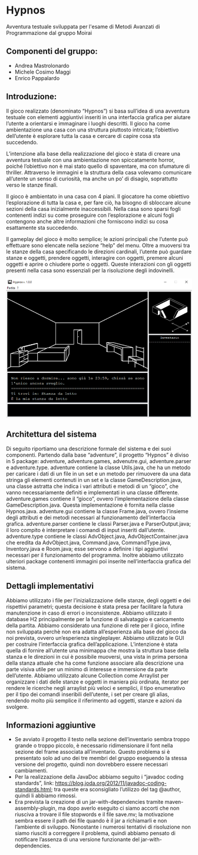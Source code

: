 # Hypnos

Avventura testuale sviluppata per l'esame di Metodi Avanzati di Programmazione dal gruppo Moirai

## Componenti del gruppo:

-	Andrea Mastrolonardo
-	Michele Cosimo Maggi
-	Enrico Pappalardo

## Introduzione:

Il gioco realizzato (denominato “Hypnos”) si basa sull’idea di una avventura testuale con elementi aggiuntivi inseriti in una interfaccia grafica per aiutare l’utente a orientarsi e immaginare i luoghi descritti.
Il gioco ha come ambientazione una casa con una struttura piuttosto intricata; l’obiettivo dell’utente è esplorare tutta la casa e cercare di capire cosa sta succedendo.

L’intenzione alla base della realizzazione del gioco è stata di creare una avventura testuale con una ambientazione non spiccatamente horror, poiché l’obiettivo non è mai stato quello di spaventare, ma con sfumature di thriller.
Attraverso le immagini e la struttura della casa volevamo comunicare all’utente un senso di curiosità, ma anche un po’ di disagio, soprattutto verso le stanze finali.

Il gioco è ambientato in una casa con 4 piani. Il giocatore ha come obiettivo l’esplorazione di tutta la casa e, per fare ciò, ha bisogno di sbloccare alcune sezioni della casa  inizialmente inaccessibili.
Nella casa sono sparsi fogli contenenti indizi su come proseguire con l’esplorazione e alcuni fogli contengono anche altre informazioni che forniscono indizi su cosa esattamente sta succedendo.

Il gameplay del gioco è molto semplice; le azioni principali che l’utente può effettuare sono elencate nella sezione “help” del menu.
Oltre a muoversi tra le stanze della casa specificando le direzioni cardinali, l’utente può guardare stanze e oggetti, prendere oggetti, interagire con oggetti, premere alcuni oggetti e aprire o chiudere porte o oggetti.
Queste interazioni con gli oggetti presenti nella casa sono essenziali per la risoluzione degli indovinelli. 

![Interfaccia](https://raw.githubusercontent.com/EnricoP-02/Hypnos/main/img/Interfaccia.png)

## Architettura del sistema

Di seguito riportiamo una descrizione formale del sistema e dei suoi componenti.
Partendo dalla base “adventure”, il progetto “Hypnos” è diviso in 5 package: adventure, adventure.games, advenutre.gui, adventure.parser e adventure.type.
adventure contiene la classe Utils.java, che ha un metodo per caricare i dati di un file in un set e un metodo per rimuovere da una data stringa gli elementi contenuti in un set e la classe GameDescription.java, una classe astratta che indica i vari attributi e metodi di un “gioco”, che vanno necessariamente definiti e implementati in una classe differente.
adventure.games contiene il “gioco”, ovvero l’implementazione della classe GameDescription.java. Questa implementazione è fornita nella classe Hypnos.java.
adventure.gui contiene la classe Frame.java, ovvero l’insieme degli attributi e dei metodi necessari al funzionamento dell’interfaccia grafica.
adventure.parser contiene le classi Parser.java e ParserOutput.java; il loro compito è interpretare i comandi di input inseriti dall’utente.
adventure.type contiene le classi AdvObject.java, AdvObjectContainer.java che eredita da AdvObject.java, Command.java, CommandType.java, Inventory.java e Room.java; esse servono a definire i tipi aggiuntivi necessari per il funzionamento del programma.
Inoltre abbiamo utilizzato ulteriori package contenenti immagini poi inserite nell’interfaccia grafica del sistema.

## Dettagli implementativi 

Abbiamo utilizzato i file per l’inizializzazione delle stanze, degli oggetti e dei rispettivi parametri; questa decisione è stata presa per facilitare la futura manutenzione in caso di errori o inconsistenze. 
Abbiamo utilizzato il database H2 principalmente per la funzione di salvataggio e caricamento della partita. Abbiamo considerato una funzione di rete per il gioco, infine non sviluppata perchè non era adatta all’esperienza alla base del gioco da noi prevista, ovvero un’esperienza singleplayer.
Abbiamo utilizzato le GUI per costruire l’interfaccia grafica dell’applicazione. L’intenzione è stata quella di fornire all’utente una minimappa che mostra la struttura base della stanza e le direzioni in cui è possibile muoversi, una vista in prima persona della stanza attuale che ha come funzione associare alla descrizione una parte visiva utile per un minimo di interesse e immersione da parte dell’utente.
Abbiamo utilizzato alcune Collection come Arraylist per organizzare i dati delle stanze e oggetti in maniera più ordinata, iterator per rendere le ricerche negli arraylist più veloci e semplici, il tipo enumerativo per il tipo dei comandi inseribili dell’utente, i set per creare gli alias, rendendo molto più semplice il riferimento ad oggetti, stanze e azioni da svolgere.

## Informazioni aggiuntive

-	Se avviato il progetto il testo nella sezione dell’inventario sembra troppo grande o troppo piccolo, è necessario ridimensionare il font nella sezione del frame associata all’inventario. Questo problema si è presentato solo ad uno dei tre membri del gruppo eseguendo la stessa versione del progetto, quindi non dovrebbero essere necessari cambiamenti.
-	Per la realizzazione della JavaDoc abbiamo seguito i “javadoc coding standards”, link: https://blog.joda.org/2012/11/javadoc-coding-standards.html; tra queste era sconsigliato l’utilizzo del tag @author, quindi li abbiamo rimossi.
-	Era prevista la creazione di un jar-with-dependencies tramite maven-assembly-plugin, ma dopo averlo eseguito ci siamo accorti che non riusciva a trovare il file stopwords e il file save.mv; la motivazione sembra essere il path dei file quando è il jar a richiamarli e non l’ambiente di sviluppo. Nonostante i numerosi tentativi di risoluzione non siamo riusciti a correggere il problema, quindi abbiamo pensato di notificare l’assenza di una versione funzionante del jar-with-dependencies.
